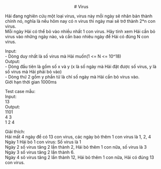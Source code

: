 <div align="center">
# Virus
</div>

Hải đang nghiên cứu một loại virus, virus này mỗi ngày sẽ nhân bản thành chính nó, nghĩa là nếu hôm nay có n virus thì ngày mai sẽ trở thành 2*n con virus. <br>
Mỗi ngày Hải có thể bỏ vào nhiều nhất 1 con virus. Hãy tính xem Hải cần bỏ virus vào những ngày nào, và cần bao nhiêu ngày để Hải có đúng N con virus.<br>

Input:<br>
    - Dòng duy nhất là số virus mà Hải muốn(1 <= N <= 10^18)<br>
Output:<br>
    - Dòng đầu tiên là gồm số x và y (x là số ngày mà Hải đặt được số virus, y là số virus mà Hải phải bỏ vào)<br>
    - Dòng thứ 2 gồm y phần tử là chỉ số ngày mà Hải cần bỏ virus vào.<br>
Giới hạn thời gian 1000ms<br>

Test case mẫu:<br>
Input:<br>
13<br>
Output:<br>
1101<br>
4 3<br>
1 2 4<br>

Giải thích:<br>
Hải mất 4 ngày để có 13 con virus, các ngày bỏ thêm 1 con virus là 1, 2, 4<br>
Ngày 1 Hải bỏ 1 con virus: Số virus là 1<br>
Ngày 2 số virus tăng 2 lần thành 2, Hải bỏ thêm 1 con nữa, số virus là 3<br>
Ngày 3 số virus tăng 2 lần thành 6.<br>
Ngày 4 sô virus tăng 2 lần thành 12, Hải bỏ thêm 1 con nữa, Hải có đúng 13 con virus.<br>
